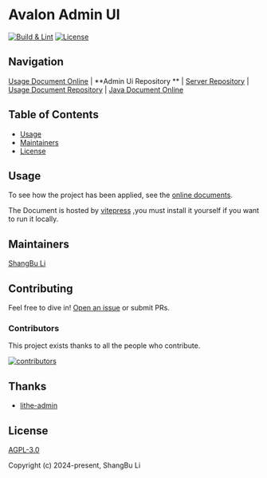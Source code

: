 Avalon Admin UI
========================================================================

[![Build & Lint](https://github.com/lishangbu/avalon-admin-ui/actions/workflows/build.yml/badge.svg)](https://github.com/lishangbu/avalon-admin-ui/actions/workflows/build.yml)
[![License](https://img.shields.io/github/license/lishangbu/avalon)](https://github.com/lishangbu/avalon-admin-ui/blob/main/LICENSE)

## Navigation

[Usage Document Online][1] | **Admin Ui Repository
** | [Server Repository][2] | [Usage Document Repository][3] | [Java Document Online][4]

[1]: http://lishangbu.github.io/avalon-doc

[2]: https://github.com/lishangbu/avalon

[3]: https://github.com/lishangbu/avalon-doc

[4]: https://lishangbu.github.io/avalon/javadoc

## Table of Contents

- [Usage](#usage)
- [Maintainers](#maintainers)
- [License](#license)

## Usage

To see how the project has been applied, see the [online documents](https://lishangbu.github.io/avalon-doc).

The Document is hosted by [vitepress](https://vitepress.dev) ,you must install it yourself if you want to run it
locally.

## Maintainers

[ShangBu Li](https://github.com/lishangbu)

## Contributing

Feel free to dive in! [Open an issue](https://github.com/lishangbu/avalon-admin-ui/issues/new) or submit PRs.

### Contributors

This project exists thanks to all the people who contribute.

<a href="https://github.com/lishangbu/avalon-admin-ui/graphs/contributors">
<img src="https://contrib.rocks/image?repo=lishangbu/avalon-admin-ui"  alt="contributors"/>
</a>

## Thanks

- [lithe-admin](https://github.com/tenianon/lithe-admin)

## License

[AGPL-3.0](https://opensource.org/license/agpl-v3)

Copyright (c) 2024-present, ShangBu Li
